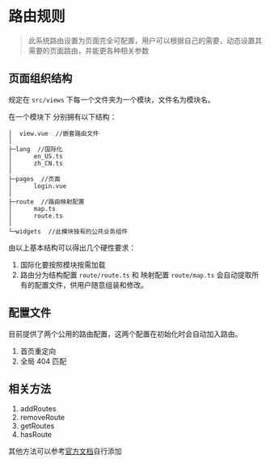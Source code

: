 # 路由规则

> 此系统路由设置为页面完全可配置，用户可以根据自己的需要，动态设置其需要的页面路由，并能更各种相关参数

## 页面组织结构

规定在 `src/views` 下每一个文件夹为一个模块，文件名为模块名。

在一个模块下 分别拥有以下结构：

```tree
│  view.vue  //嵌套路由文件
│
├─lang  //国际化
│      en_US.ts
│      zh_CN.ts
│
├─pages  //页面
│      login.vue
│
├─route  //路由映射配置
│      map.ts
│      route.ts
│
└─widgets  //此模块独有的公共业务组件
```

由以上基本结构可以得出几个硬性要求：

1. 国际化要按照模块按需加载
2. 路由分为结构配置 `route/route.ts` 和 映射配置 `route/map.ts` 会自动提取所有的配置文件，供用户随意组装和修改。

## 配置文件

目前提供了两个公用的路由配置，这两个配置在初始化时会自动加入路由。

1. 首页重定向
2. 全局 404 匹配

## 相关方法

1. addRoutes
2. removeRoute
3. getRoutes
4. hasRoute

其他方法可以参考[官方文档](https://next.router.vuejs.org/api/#router-methods)自行添加
